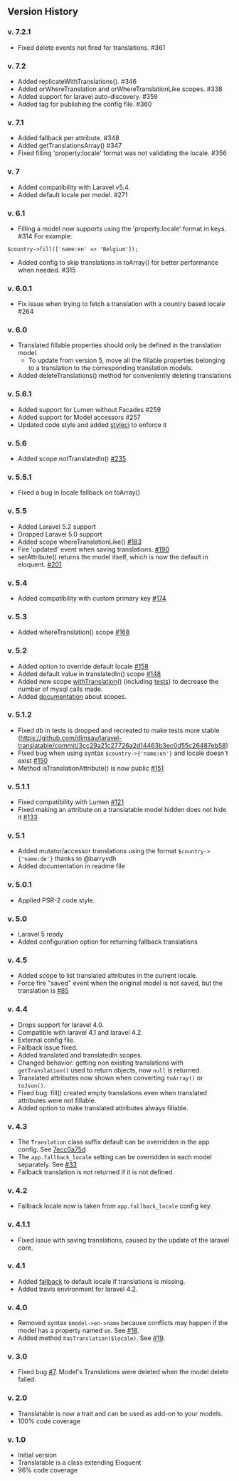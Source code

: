 ## Version History

### v. 7.2.1

- Fixed delete events not fired for translations. #361

### v. 7.2

- Added replicateWithTranslations(). #346
- Added orWhereTranslation and orWhereTranslationLike scopes. #338
- Added support for laravel auto-discovery. #359
- Added tag for publishing the config file. #360

### v. 7.1

- Added fallback per attribute. #348
- Added getTranslationsArray() #347
- Fixed filling 'property:locale' format was not validating the locale. #356

### v. 7

- Added compatibility with Laravel v5.4.
- Added default locale per model. #271

### v. 6.1

- Filling a model now supports using the 'property:locale' format in keys. #314 For example: 
```
$country->fill(['name:en' => 'Belgium']);
```  
- Added config to skip translations in toArray() for better performance when needed. #315

### v. 6.0.1

- Fix issue when trying to fetch a translation with a country based locale #264

### v. 6.0

- Translated fillable properties should only be defined in the translation model.
  - To update from version 5, move all the fillable properties belonging to a translation to the corresponding translation models. 
- Added deleteTranslations() method for conveniently deleting translations

### v. 5.6.1

- Added support for Lumen without Facades #259 
- Added support for Model accessors #257 
- Updated code style and added [styleci](https://styleci.io/) to enforce it

### v. 5.6

- Added scope notTranslatedIn() [#235](https://github.com/dimsav/laravel-translatable/pull/235)

### v. 5.5.1

- Fixed a bug in locale fallback on toArray()

### v. 5.5

- Added Laravel 5.2 support
- Dropped Laravel 5.0 support
- Added scope whereTranslationLike() [#183](https://github.com/dimsav/laravel-translatable/pull/183)
- Fire 'updated' event when saving translations. [#190](https://github.com/dimsav/laravel-translatable/pull/190)
- setAttribute() returns the model itself, which is now the default in eloquent. [#201](https://github.com/dimsav/laravel-translatable/issues/201)

### v. 5.4

- Added compatibility with custom primary key [#174](https://github.com/dimsav/laravel-translatable/issues/174)

### v. 5.3

- Added whereTranslation() scope [#168](https://github.com/dimsav/laravel-translatable/issues/168)

### v. 5.2

- Added option to override default locale [#158](https://github.com/dimsav/laravel-translatable/issues/158) 
- Added default value in translatedIn() scope [#148](https://github.com/dimsav/laravel-translatable/issues/148)
- Added new scope [withTranslation()](https://github.com/dimsav/laravel-translatable/blob/384844af32928e41a09451aded8d5aa490d3c99f/src/Translatable/Translatable.php#L449-L458) (including [tests](https://github.com/dimsav/laravel-translatable/blob/c6c57e5d265a3b3ba2a882f073900fd8300ae5c6/tests/ScopesTest.php#L56-L74)) to decrease the number of mysql calls made.
- Added [documentation](https://github.com/dimsav/laravel-translatable/blob/0715f46613769570b65b97ac9ffec10f9bf06d8d/readme.md#available-scopes) about scopes.

### v. 5.1.2

- Fixed db in tests is dropped and recreated to make tests more stable (https://github.com/dimsav/laravel-translatable/commit/3cc29a21c27726a2d14463b3ec0d55c26487eb58)
- Fixed bug when using syntax `$country->{'name:en'}` and locale doesn't exist [#150](https://github.com/dimsav/laravel-translatable/issues/150)
- Method isTranslationAttribute() is now public [#151](https://github.com/dimsav/laravel-translatable/issues/151)

### v. 5.1.1

- Fixed compatibility with Lumen [#121](https://github.com/dimsav/laravel-translatable/issues/121)
- Fixed making an attribute on a translatable model hidden does not hide it [#133](https://github.com/dimsav/laravel-translatable/issues/133)

### v. 5.1

- Added mutator/accessor translations using the format `$country->{'name:de'}` thanks to @barryvdh 
- Added documentation in readme file

### v. 5.0.1

- Applied PSR-2 code style.

### v. 5.0

- Laravel 5 ready
- Added configuration option for returning fallback translations

### v. 4.5

- Added scope to list translated attributes in the current locale.
- Force fire "saved" event when the original model is not saved, but the translation is [#85](https://github.com/dimsav/laravel-translatable/issues/85)

### v. 4.4

- Drops support for laravel 4.0.
- Compatible with laravel 4.1 and laravel 4.2.
- External config file.
- Fallback issue fixed.
- Added translated and translatedIn scopes.
- Changed behavior: getting non existing translations with `getTranslation()` used to return objects, now `null` is returned.
- Translated attributes now shown when converting `toArray()` or `toJson()`.
- Fixed bug: fill() created empty translations even when translated attributes were not fillable.
- Added option to make translated attributes always fillable.

### v. 4.3

- The `Translation` class suffix default can be overridden in the app config. See [7ecc0a75d](https://github.com/dimsav/laravel-translatable/commit/7ecc0a75dfcec58ebf694e0a7feb686294b49847)
- The `app.fallback_locale` setting can be overridden in each model separately. See [#33](https://github.com/dimsav/laravel-translatable/pull/33)
- Fallback translation is not returned if it is not defined.

### v. 4.2

- Fallback locale now is taken from `app.fallback_locale` config key.

### v. 4.1.1

- Fixed issue with saving translations, caused by the update of the laravel core.

### v. 4.1
- Added [fallback](https://github.com/dimsav/laravel-translatable/issues/23) to default locale if translations is missing.
- Added travis environment for laravel 4.2.

### v. 4.0
- Removed syntax `$model->en->name` because conflicts may happen if the model has a property named `en`. See [#18](https://github.com/dimsav/laravel-translatable/issues/18).
- Added method `hasTranslation($locale)`. See [#19](https://github.com/dimsav/laravel-translatable/issues/19).

### v. 3.0
- Fixed bug [#7](https://github.com/dimsav/laravel-translatable/issues/7). Model's Translations were deleted when the model delete failed.

### v. 2.0
- Translatable is now a trait and can be used as add-on to your models.
- 100% code coverage

### v. 1.0
- Initial version
- Translatable is a class extending Eloquent
- 96% code coverage
